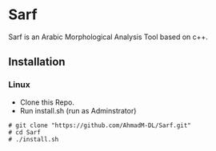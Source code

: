 
# Sarf #

Sarf is an Arabic Morphological Analysis Tool based on c++.

## Installation ##

### Linux ###

- Clone this Repo.
- Run install.sh (run as Adminstrator)

```
# git clone "https://github.com/AhmadM-DL/Sarf.git"
# cd Sarf
# ./install.sh

```
